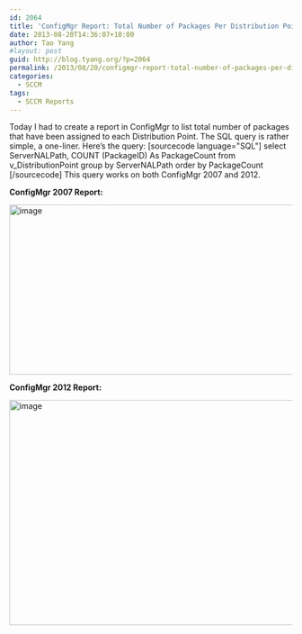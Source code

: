 ```yaml
---
id: 2064
title: 'ConfigMgr Report: Total Number of Packages Per Distribution Point'
date: 2013-08-20T14:36:07+10:00
author: Tao Yang
#layout: post
guid: http://blog.tyang.org/?p=2064
permalink: /2013/08/20/configmgr-report-total-number-of-packages-per-distribution-point/
categories:
  - SCCM
tags:
  - SCCM Reports
---
```

Today I had to create a report in ConfigMgr to list total number of packages that have been assigned to each Distribution Point. The SQL query is rather simple, a one-liner. Here’s the query:
[sourcecode language="SQL"]
select ServerNALPath, COUNT (PackageID) As PackageCount from v_DistributionPoint group by ServerNALPath order by PackageCount
[/sourcecode]
This query works on both ConfigMgr 2007 and 2012.

<strong>ConfigMgr 2007 Report:</strong>

<a href="http://blog.tyang.org/wp-content/uploads/2013/08/image9.png"><img style="background-image: none; padding-left: 0px; padding-right: 0px; display: inline; padding-top: 0px; border: 0px;" title="image" alt="image" src="http://blog.tyang.org/wp-content/uploads/2013/08/image_thumb9.png" width="580" height="302" border="0" /></a>

<strong>ConfigMgr 2012 Report:</strong>

<a href="http://blog.tyang.org/wp-content/uploads/2013/08/image10.png"><img style="background-image: none; padding-left: 0px; padding-right: 0px; display: inline; padding-top: 0px; border: 0px;" title="image" alt="image" src="http://blog.tyang.org/wp-content/uploads/2013/08/image_thumb10.png" width="580" height="400" border="0" /></a>